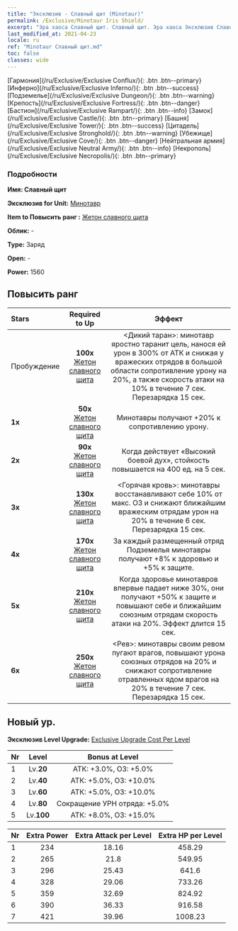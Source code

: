 ```yaml
---
title: "Эксклюзив - Славный щит (Minotaur)"
permalink: /Exclusive/Minotaur Iris Shield/
excerpt: "Эра хаоса Славный щит. Славный щит. Эра хаоса Эксклюзив Славный щит. Минотавр Эксклюзив."
last_modified_at: 2021-04-23
locale: ru
ref: "Minotaur Славный щит.md"
toc: false
classes: wide
---
```

 [Гармония](/ru/Exclusive/Exclusive Conflux/){: .btn .btn--primary} [Инферно](/ru/Exclusive/Exclusive Inferno/){: .btn .btn--success} [Подземелье](/ru/Exclusive/Exclusive Dungeon/){: .btn .btn--warning} [Крепость](/ru/Exclusive/Exclusive Fortress/){: .btn .btn--danger} [Бастион](/ru/Exclusive/Exclusive Rampart/){: .btn .btn--info} [Замок](/ru/Exclusive/Exclusive Castle/){: .btn .btn--primary} [Башня](/ru/Exclusive/Exclusive Tower/){: .btn .btn--success} [Цитадель](/ru/Exclusive/Exclusive Stronghold/){: .btn .btn--warning} [Убежище](/ru/Exclusive/Exclusive Cove/){: .btn .btn--danger} [Нейтральная армия](/ru/Exclusive/Exclusive Neutral Army/){: .btn .btn--info} [Некрополь](/ru/Exclusive/Exclusive Necropolis/){: .btn .btn--primary} 

### Подробности
 **Имя: Славный щит** 

 **Эксклюзив for Unit:** [Минотавр](/ru/units/Minotaur/) 

 **Item to Повысить ранг :** [Жетон славного щита](/ItemsRU/con_913/)

 **Облик:** -

 **Type:** Заряд

 **Open:** -

 **Power:** 1560

## Повысить ранг 

  |     Stars    |  Required to Up | Эффект |
  |:-------------|:---------------:|:---------------:|
  |  Пробуждение  | **100x** [Жетон славного щита](/ItemsRU/con_913/) | <Дикий таран>: минотавр яростно таранит цель, нанося ей урон в 300% от АТК и снижая у вражеских отрядов в большой области сопротивление урону на 20%, а также скорость атаки на 10% в течение 7 сек. Перезарядка 15 сек. |
  | **1x** <i class="fas fa-star"/> | **50x** [Жетон славного щита](/ItemsRU/con_913/) | Минотавры получают +20% к сопротивлению урону. |
  | **2x** <i class="fas fa-star"/> | **90x** [Жетон славного щита](/ItemsRU/con_913/) | Когда действует «Высокий боевой дух», стойкость повышается на 400 ед. на 5 сек. |
  | **3x** <i class="fas fa-star"/> | **130x** [Жетон славного щита](/ItemsRU/con_913/) | <Горячая кровь>: минотавры восстанавливают себе 10% от макс. ОЗ и снижают ближайшим вражеским отрядам урон на 20% в течение 6 сек. Перезарядка 15 сек. |
  | **4x** <i class="fas fa-star"/> | **170x** [Жетон славного щита](/ItemsRU/con_913/) | За каждый размещенный отряд Подземелья минотавры получают +8% к здоровью и +5% к защите. |
  | **5x** <i class="fas fa-star"/> | **210x** [Жетон славного щита](/ItemsRU/con_913/) | Когда здоровье минотавров впервые падает ниже 30%, они получают +50% к защите и повышают себе и ближайшим союзным отрядам скорость атаки на 20%. Эффект длится 15 сек. |
  | **6x** <i class="fas fa-star"/> | **250x** [Жетон славного щита](/ItemsRU/con_913/) | <Рев>: минотавры своим ревом пугают врагов, повышают урона союзных отрядов на 20% и снижают сопротивление отравленных ядом врагов на 20% в течение 7 сек. Перезарядка 15 сек. |


## Новый ур.
 **Эксклюзив Level Upgrade:** [Exclusive Upgrade Cost Per Level](/Exclusive/ExclusiveUpgradeCostPerLevel/)

  |  Nr  |   Level  | Bonus at Level |
  |:-----|:--------:|:--------------:|
  | 1 | Lv.**20** | АТК: +3.0%, ОЗ: +5.0% |
  | 2 | Lv.**40** | АТК: +5.0%, ОЗ: +10.0% |
  | 3 | Lv.**60** | АТК: +5.0%, ОЗ: +10.0% |
  | 4 | Lv.**80** | Сокращение УРН отряда: +5.0% |
  | 5 | Lv.**100** | АТК: +8.0%, ОЗ: +15.0% |


  |  Nr  |  Extra Power | Extra Attack per Level | Extra HP per Level |
  |:-----|:--------:|:--------:|:--------:|
  | 1 | 234 | 18.16 | 458.29 |
  | 2 | 265 | 21.8 | 549.95 |
  | 3 | 296 | 25.43 | 641.6 |
  | 4 | 328 | 29.06 | 733.26 |
  | 5 | 359 | 32.69 | 824.92 |
  | 6 | 390 | 36.33 | 916.58 |
  | 7 | 421 | 39.96 | 1008.23 |


